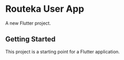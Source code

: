 # Routeka User App 

A new Flutter project.

## Getting Started

This project is a starting point for a Flutter application.


